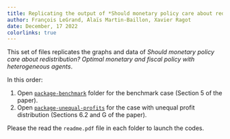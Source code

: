 ```yaml
---
title: Replicating the output of *Should monetary policy care about redistribution? Optimal monetary and fiscal policy with heterogeneous agents* 
author: François LeGrand, Alaïs Martin-Baillon, Xavier Ragot
date: December, 17 2022
colorlinks: true
---
```


This set of files replicates the graphs and data of *Should monetary policy care about redistribution? Optimal monetary and fiscal policy with heterogeneous agents*. 


In this order:

1. Open [`package-benchmark`](./package-benchmark/) folder for the benchmark case (Section 5 of the paper).
2. Open [`package-unequal-profits`](./package-unequal-profits/) for the case with unequal profit distribution (Sections 6.2 and G of the paper).
   
Please the read the `readme.pdf` file in each folder  to launch the codes.
